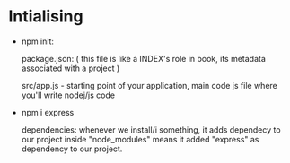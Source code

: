 # Intialising

- npm init:

  package.json: ( this file is like a INDEX's role in book, its metadata associated with a project )

  src/app.js - starting point of your application, main code js file where you'll write nodej/js code

- npm i express

  dependencies: whenever we install/i something, it adds dependecy to our project inside "node_modules" means it added "express" as dependency to our project.
